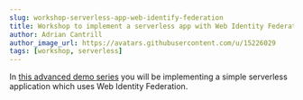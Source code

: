 ```yaml
---
slug: workshop-serverless-app-web-identify-federation
title: Workshop to implement a serverless app with Web Identity Federation
author: Adrian Cantrill
author_image_url: https://avatars.githubusercontent.com/u/15226029
tags: [workshop, serverless]
---
```


In [this advanced demo series](https://github.com/acantril/learn-cantrill-io-labs/tree/master/aws-cognito-web-identity-federation) you will be implementing a simple serverless application which uses Web Identity Federation.